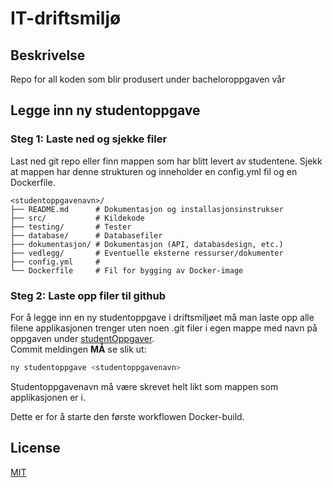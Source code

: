 # IT-driftsmiljø
## Beskrivelse
Repo for all koden som blir produsert under bacheloroppgaven vår


## Legge inn ny studentoppgave
### Steg 1: Laste ned og sjekke filer
Last ned git repo eller finn mappen som har blitt levert av studentene. Sjekk at mappen har denne strukturen og inneholder en config.yml fil og en Dockerfile.
```plaintext
<studentoppgavenavn>/
├── README.md      # Dokumentasjon og installasjonsinstrukser
├── src/           # Kildekode
├── testing/       # Tester
├── database/      # Databasefiler
├── dokumentasjon/ # Dokumentasjon (API, databasdesign, etc.)
├── vedlegg/       # Eventuelle eksterne ressurser/dokumenter
├── config.yml     # 
└── Dockerfile     # Fil for bygging av Docker-image
```

### Steg 2: Laste opp filer til github
For å legge inn en ny studentoppgave i driftsmiljøet må man laste opp alle filene applikasjonen trenger uten noen .git filer i egen mappe med navn på oppgaven under [studentOppgaver](/studentOppgaver).
<br> 
Commit meldingen **MÅ** se slik ut:
```bash
ny studentoppgave <studentoppgavenavn>
```
Studentoppgavenavn må være skrevet helt likt som mappen som applikasjonen er i.

Dette er for å starte den første workflowen Docker-build. 




## License

[MIT](https://choosealicense.com/licenses/mit/)
